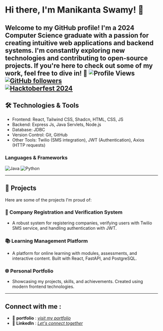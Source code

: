 <!--
**Manikanta-swamy/Manikanta-swamy** is a ✨ _special_ ✨ repository because its `README.md` (this file) appears on your GitHub profile.

Here are some ideas to get you started:

- 🔭 I’m currently working on ...
- 🌱 I’m currently learning ...
- 👯 I’m looking to collaborate on ...
- 🤔 I’m looking for help with ...
- 💬 Ask me about ...
- 📫 How to reach me: ...
- 😄 Pronouns: ...
- ⚡ Fun fact: ...
-->

# Hi there, I'm Manikanta Swamy! 👋

Welcome to my GitHub profile! 
I'm a 2024 Computer Science graduate with a passion for creating intuitive web applications and backend systems. I'm constantly exploring new technologies and contributing to open-source projects. If you're here to check out some of my work, feel free to dive in! 🚀
![Profile Views](https://komarev.com/ghpvc/?username=Manikanta-swamy&color=blueviolet)  
[![GitHub followers](https://img.shields.io/github/followers/Manikanta-swamy?label=Followers&style=social)](https://github.com/Manikanta-swamy)  
[![Hacktoberfest 2024](https://img.shields.io/badge/Hacktoberfest%202024-Contributor-orange)](https://hacktoberfest.com/)
---

## 🛠️ Technologies & Tools
- Frontend: React, Tailwind CSS, Shadcn, HTML, CSS, JS
- Backend: Express Js, Java Servlets, Node.js
- Database: JDBC
- Version Control: Git, GitHub
- Other Tools: Twilio (SMS integration), JWT (Authentication), Axios (HTTP requests)
### Languages & Frameworks
![Java](https://img.shields.io/badge/Java-ED8B00?style=for-the-badge&logo=java&logoColor=white)
![Python](https://img.shields.io/badge/Python-3776AB?style=for-the-badge&logo=python&logoColor=white)

---

## 🌟 Projects
Here are some of the projects I'm proud of:

### 🔐 Company Registration and Verification System
- A robust system for registering companies, verifying users with Twilio SMS service, and handling authentication with JWT.

### 📚 Learning Management Platform
- A platform for online learning with modules, assessments, and interactive content. Built with React, FastAPI, and PostgreSQL.

### 🌐 Personal Portfolio
- Showcasing my projects, skills, and achievements. Created using modern frontend technologies.

---

## Connect with me :
- 💼 **portfolio** : [*visit my portfolio*](https://manikanta-swamy.vercel.app)
- 💬 **LinkedIn** : [*Let's connect together*](https://www.linkedin.com/in/manikanta-swamy-angara-941117299/)
